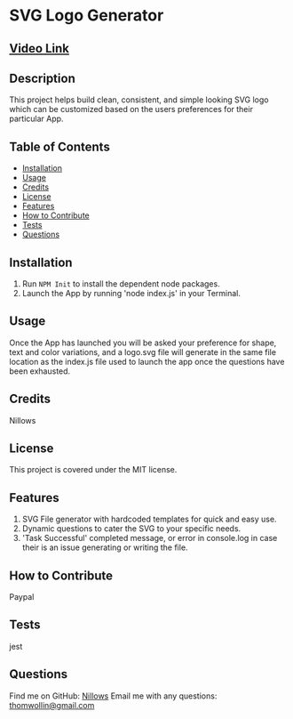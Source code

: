 
# SVG Logo Generator

## [Video Link](https://streamable.com/yoa652)

## Description 
This project helps build clean, consistent, and simple looking SVG logo which can be customized based on the users preferences for their particular App.

## Table of Contents
- [Installation](#installation)
- [Usage](#usage)
- [Credits](#credits)
- [License](#license)
- [Features](#features)
- [How to Contribute](#how-to-contribute)
- [Tests](#tests)
- [Questions](#questions)

## Installation
1. Run `NPM Init` to install the dependent node packages.
2. Launch the App by running 'node index.js' in your Terminal.

## Usage 
Once the App has launched you will be asked your preference for shape, text and color variations, and a logo.svg file will generate in the same file location as the index.js file used to launch the app once the questions have been exhausted.

## Credits
Nillows

## License
This project is covered under the MIT license.

## Features
1. SVG File generator with hardcoded templates for quick and easy use.
2. Dynamic questions to cater the SVG to your specific needs.
3. 'Task Successful' completed message, or error in console.log in case their is an issue generating or writing the file.

## How to Contribute
Paypal

## Tests
jest

## Questions
Find me on GitHub: [Nillows](https://github.com/Nillows)
Email me with any questions: thomwollin@gmail.com

